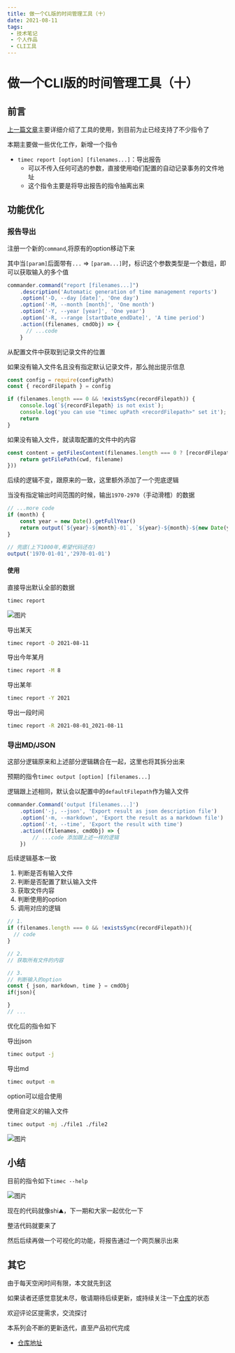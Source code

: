 ```yaml
---
title: 做一个CL版的时间管理工具（十）
date: 2021-08-11
tags:
 - 技术笔记
 - 个人作品
 - CLI工具
---
```

# 做一个CLI版的时间管理工具（十）

## 前言
[上一篇文章](./time-tools-9.md)主要详细介绍了工具的使用，到目前为止已经支持了不少指令了

本期主要做一些优化工作，新增一个指令
* `timec report [option] [filenames...]`：导出报告
  * 可以不传入任何可选的参数，直接使用咱们配置的自动记录事务的文件地址
  * 这个指令主要是将导出报告的指令抽离出来

## 功能优化
### 报告导出
注册一个新的`command`,将原有的option移动下来

其中当`[param]`后面带有`...` => `[param...]`时，标识这个参数类型是一个数组，即可以获取输入的多个值
```js
commander.command("report [filenames...]")
    .description('Automatic generation of time management reports')
    .option('-D, --day [date]', 'One day')
    .option('-M, --month [month]', 'One month')
    .option('-Y, --year [year]', 'One year')
    .option('-R, --range [startDate_endDate]', 'A time period')
    .action((filenames, cmdObj) => {
      // ...code
    }
```

从配置文件中获取到记录文件的位置

如果没有输入文件名且没有指定默认记录文件，那么抛出提示信息
```js
const config = require(configPath)
const { recordFilepath } = config

if (filenames.length === 0 && !existsSync(recordFilepath)) {
    console.log(`${recordFilepath} is not exist`);
    console.log('you can use "timec upPath <recordFilepath>" set it');
    return
}
```

如果没有输入文件，就读取配置的文件中的内容
```js
const content = getFilesContent(filenames.length === 0 ? [recordFilepath] : filenames.map(filename => {
    return getFilePath(cwd, filename)
}))
```

后续的逻辑不变，跟原来的一致，这里额外添加了一个兜底逻辑

当没有指定输出时间范围的时候，输出`1970-2970`（手动滑稽）的数据
```js
// ...more code
if (month) {
    const year = new Date().getFullYear()
    return output(`${year}-${month}-01`, `${year}-${month}-${new Date(year, month, 0).getDate()}`)
}

// 兜底(上下1000年,希望代码还在)
output('1970-01-01','2970-01-01')
```

#### 使用

直接导出默认全部的数据
```sh
timec report
```

![图片](time-tools-10\MTYyODY4ODMwNjgyNg==628688306826)


导出某天
```sh
timec report -D 2021-08-11
```

导出今年某月
```sh
timec report -M 8
```

导出某年
```sh
timec report -Y 2021
```
导出一段时间
```sh
timec report -R 2021-08-01_2021-08-11
```

### 导出MD/JSON
这部分逻辑原来和上述部分逻辑耦合在一起，这里也将其拆分出来

预期的指令`timec output [option] [filenames...]`

逻辑跟上述相同，默认会以配置中的`defaultFilepath`作为输入文件
```js
commander.Command('output [filenames...]')
    .option('-j, --json', 'Export result as json description file')
    .option('-m, --markdown', 'Export the result as a markdown file')
    .option('-t, --time', 'Export the result with time')
    .action((filenames, cmdObj) => {
        // ...code 添加跟上述一样的逻辑
    })
```
后续逻辑基本一致
1. 判断是否有输入文件
2. 判断是否配置了默认输入文件
3. 获取文件内容
4. 判断使用的option
5. 调用对应的逻辑
```js
// 1.
if (filenames.length === 0 && !existsSync(recordFilepath)){
  // code
}

// 2.
// 获取所有文件的内容

// 3.
// 判断输入的option
const { json, markdown, time } = cmdObj
if(json){

}
// ...
```

优化后的指令如下

导出json
```sh
timec output -j
```

导出md
```sh
timec output -m
```

option可以组合使用

使用自定义的输入文件
```sh
timec output -mj ./file1 ./file2
```

![图片](time-tools-10\MTYyODY4OTE3MzkxMg==628689173912)

## 小结
目前的指令如下`timec --help`

![图片](time-tools-10\MTYyODY4OTY0MDQzMA==628689640430)

现在的代码就像shi⛰，下一期和大家一起优化一下

整洁代码就要来了

然后后续再做一个可视化的功能，将报告通过一个网页展示出来

## 其它

由于每天空闲时间有限，本文就先到这

如果读者还感觉意犹未尽，敬请期待后续更新，或持续关注一下[仓库](https://github.com/ATQQ/time-control)的状态

欢迎评论区提需求，交流探讨

本系列会不断的更新迭代，直至产品初代完成

* [仓库地址](https://github.com/ATQQ/time-control)

